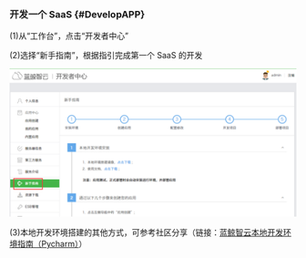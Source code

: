 ### 开发一个 SaaS {#DevelopAPP}

(1)从“工作台”，点击“开发者中心”

(2)选择“新手指南”，根据指引完成第一个 SaaS 的开发

![](../assets/image061.png)

(3)本地开发环境搭建的其他方式，可参考社区分享（链接：[蓝鲸智云本地开发环境指南（Pycharm）](http://bk.tencent.com/s-mart/community/question/18)）
